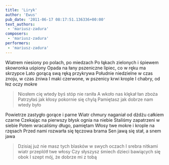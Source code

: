 ```yaml
---
title: 'Liryk'
author: 'Ewus'
pub_date: '2011-06-17 08:17:51.136336+00:00'
text_authors:
 - 'mariusz-zadura'
composers:
 - 'mariusz-zadura'
performers:
 - 'mariusz-zadura'
---
```


Wiatrem niesiony po polach, po miedzach
Po łąkach zielonych i śpiewem skowronka uśpiony
Opada na łany pszeniczne lipiec, co w ręku ma skrzypce
Lato gorącą swą ręką przykrywa
Południe niedzielne w czas znoju, w czas żniwa
I maki czerwone, w pszenicy krwi krople
I chabry, od łez oczy mokre

>Niosłem cię wtedy byś stóp nie raniła
>A wkoło nas klękał łan zboża
>Patrzyłaś jak kłosy pokornie się chylą
>Pamiętasz jak dobrze nam wtedy było

Powietrze zastygło gorące i parne
Wiatr chmury naganiał od dżdżu całkiem czarne
Czekając na pierwszy błysk ognia na niebie
Staliśmy zapatrzeni w siebie
Potem wracaliśmy długo, pamiętam
Włosy twe mokre i krople na rzęsach
Przed nami rozwarła się tęczowa brama
Sen jawą się stał, a snem jawa

>Dzisiaj już nie masz tych blasków w swych oczach
>I srebra nitkami wiatr przeplótł twe włosy
>Czy słyszysz śmiech dzieci bawiących się obok
>I szept mój, że dobrze mi z tobą